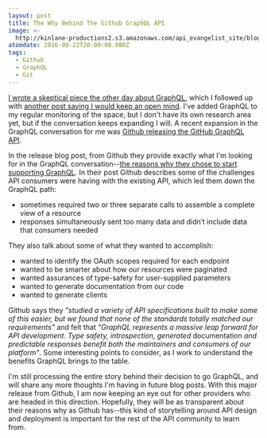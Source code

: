 ```yaml
---
layout: post
title: The Why Behind The Github GraphQL API
image: >-
  http://kinlane-productions2.s3.amazonaws.com/api_evangelist_site/blog/the_github_graphql_api__github_engineering.png
atomdate: 2016-09-22T20:00:00.000Z
tags:
  - Github
  - GraphQL
  - Git
---
```

[I wrote a skeptical piece the other day about GraphQL](http://apievangelist.com/2016/08/30/graphql-seems-like-we-do-not-want-to-do-the-hard-work-of-api-design/), which I followed up with [another post saying I would keep an open mind](http://apievangelist.com/2016/09/02/i-am-keeping-my-mind-open-and-looking-forward-to-learning-more-about-graphql/). I've added GraphQL to my regular monitoring of the space, but I don't have its own research area yet, but if the conversation keeps expanding I will. A recent expansion in the GraphQL conversation for me was [Github releasing the GitHub GraphQL API](http://githubengineering.com/the-github-graphql-api/).

In the release blog post, from Github they provide exactly what I'm looking for in the GraphQL conversation--[the reasons why they chose to start supporting GraphQL](http://githubengineering.com/the-github-graphql-api/#why). In their post Github describes some of the challenges API consumers were having with the existing API, which led them down the GraphQL path:

*   sometimes required two or three separate calls to assemble a complete view of a resource
*   responses simultaneously sent too many data and didn’t include data that consumers needed

They also talk about some of what they wanted to accomplish:

*   wanted to identify the OAuth scopes required for each endpoint
*   wanted to be smarter about how our resources were paginated
*   wanted assurances of type-safety for user-supplied parameters
*   wanted to generate documentation from our code
*   wanted to generate clients

Github says they _"studied a variety of API specifications built to make some of this easier, but we found that none of the standards totally matched our requirements"_ and felt that _"GraphQL represents a massive leap forward for API development. Type safety, introspection, generated_ documentation _and predictable responses benefit both the maintainers and consumers of our platform"_. Some interesting points to consider, as I work to understand the benefits GraphQL brings to the table.

I'm still processing the entire story behind their decision to go GraphQL, and will share any more thoughts I'm having in future blog posts. With this major release from Github, I am now keeping an eye out for other providers who are headed in this direction. Hopefully, they will be as transparent about their reasons why as Github has--this kind of storytelling around API design and deployment is important for the rest of the API community to learn from.